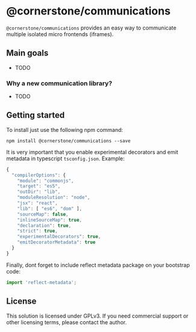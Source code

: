 ﻿# @cornerstone/communications

`@cornerstone/communications` provides an easy way to communicate multiple isolated micro frontends (iframes).

## Main goals
- TODO

### Why a new communication library?
- TODO

## Getting started

To install just use the following npm command:
```
npm install @cornerstone/communications --save
```
It is very important that you enable experimental decorators and emit metadata in typescript `tsconfig.json`. Example:
```javascript
{
  "compilerOptions": {
    "module": "commonjs",
    "target": "es5",
    "outDir": "lib",
    "moduleResolution": "node",
    "jsx": "react",
    "lib": [ "es6", "dom" ],
    "sourceMap": false,
    "inlineSourceMap": true,
    "declaration": true,
    "strict": true,
    "experimentalDecorators": true,
    "emitDecoratorMetadata": true
  }
}
```
Finally, dont forget to include reflect metadata package on your bootstrap code:
```typescript
import 'reflect-metadata';
``` 

## License

This solution is licensed under GPLv3. If you need commercial support or other licensing terms, please contact the author.